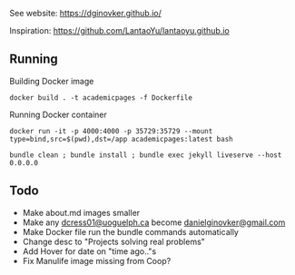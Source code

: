 See website: https://dginovker.github.io/

Inspiration: https://github.com/LantaoYu/lantaoyu.github.io

## Running

Building Docker image
```
docker build . -t academicpages -f Dockerfile
```

Running Docker container
```
docker run -it -p 4000:4000 -p 35729:35729 --mount type=bind,src=$(pwd),dst=/app academicpages:latest bash
```

```
bundle clean ; bundle install ; bundle exec jekyll liveserve --host 0.0.0.0
```

## Todo

* Make about.md images smaller
* Make any dcress01@uoguelph.ca become danielginovker@gmail.com
* Make Docker file run the bundle commands automatically
* Change desc to "Projects solving real problems"
* Add Hover for date on "time ago.."s
* Fix Manulife image missing from Coop?
